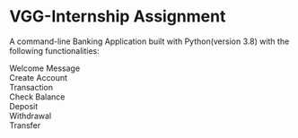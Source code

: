 # VGG-Internship Assignment
A command-line Banking Application built with Python(version 3.8) with the following functionalities:<br>

Welcome Message <br>
Create Account <br>
Transaction <br>
Check Balance <br>
Deposit <br>
Withdrawal <br>
Transfer
